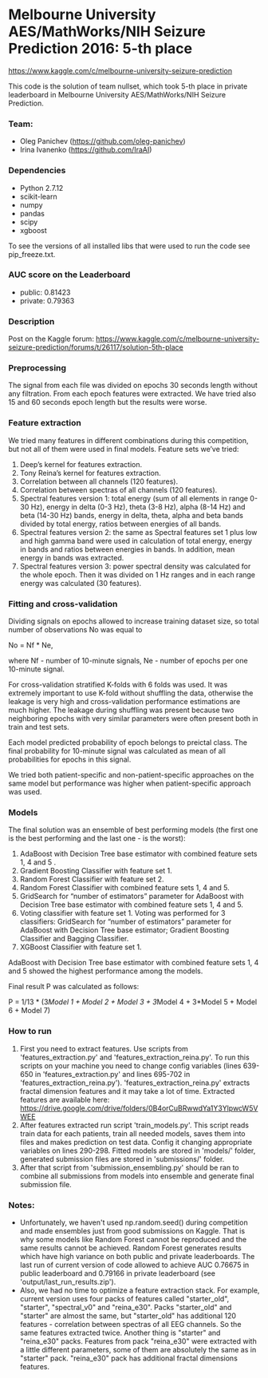 # Melbourne University AES/MathWorks/NIH Seizure Prediction 2016: 5-th place
https://www.kaggle.com/c/melbourne-university-seizure-prediction

This code is the solution of team nullset, which took 5-th place in private leaderboard in Melbourne University AES/MathWorks/NIH Seizure Prediction.

### Team:
  * Oleg Panichev (https://github.com/oleg-panichev)
  * Irina Ivanenko (https://github.com/IraAI)

### Dependencies
  * Python 2.7.12
  * scikit-learn
  * numpy
  * pandas
  * scipy
  * xgboost 

To see the versions of all installed libs that were used to run the code see pip_freeze.txt.

### AUC score on the Leaderboard

  * public: 0.81423
  * private: 0.79363

### Description
Post on the Kaggle forum:
https://www.kaggle.com/c/melbourne-university-seizure-prediction/forums/t/26117/solution-5th-place

### Preprocessing

The signal from each file was divided on epochs 30 seconds length without any filtration. From each epoch features were extracted. We have tried also 15 and 60 seconds epoch length but the results were worse.

### Feature extraction

We tried many features in different combinations during this competition, but not all of them were used in final models. Feature sets we’ve tried:

1. Deep’s kernel for features extraction.
2. Tony Reina’s kernel for features extraction.
3. Correlation between all channels (120 features).
4. Correlation between spectras of all channels (120 features).
5. Spectral features version 1: total energy (sum of all elements in range 0-30 Hz), energy in delta (0-3 Hz), theta (3-8 Hz), alpha (8-14 Hz) and beta (14-30 Hz) bands, energy in delta, theta, alpha and beta bands divided by total energy, ratios between energies of all bands.
6. Spectral features version 2: the same as Spectral features set 1 plus low and high gamma band were used in calculation of total energy, energy in bands and ratios between energies in bands. In addition, mean energy in bands was extracted.
7. Spectral features version 3: power spectral density was calculated for the whole epoch. Then it was divided on 1 Hz ranges and in each range energy was calculated (30 features).

### Fitting and cross-validation

Dividing signals on epochs allowed to increase training dataset size, so total number of observations No was equal to

No = Nf * Ne,

where Nf - number of 10-minute signals, Ne - number of epochs per one 10-minute signal.

For cross-validation stratified K-folds with 6 folds was used. It was extremely important to use K-fold without shuffling the data, otherwise the leakage is very high and cross-validation performance estimations are much higher. The leakage during shuffling was present because two neighboring epochs with very similar parameters were often present both in train and test sets.

Each model predicted probability of epoch belongs to preictal class. The final probability for 10-minute signal was calculated as mean of all probabilities for epochs in this signal.

We tried both patient-specific and non-patient-specific approaches on the same model but performance was higher when patient-specific approach was used.

### Models 

The final solution was an ensemble of best performing models (the first one is the best performing and the last one - is the worst):

1. AdaBoost with Decision Tree base estimator with combined feature sets 1, 4 and 5 .
2. Gradient Boosting Classifier with feature set 1.
3. Random Forest Classifier with feature set 2.
4. Random Forest Classifier with combined feature sets 1, 4 and 5.
5. GridSearch for “number of estimators” parameter for AdaBoost with Decision Tree base estimator with combined feature sets 1, 4 and 5.
6. Voting classifier with feature set 1. Voting was performed for 3 classifiers: GridSearch for “number of estimators” parameter for AdaBoost with Decision Tree base estimator; Gradient Boosting Classifier and Bagging Classifier.
7. XGBoost Classifier with feature set 1.

AdaBoost with Decision Tree base estimator with combined feature sets 1, 4 and 5 showed the highest performance among the models.

Final result P was calculated as follows:

P = 1/13 * (3*Model 1 + Model 2 + Model 3 + 3*Model 4 + 3*Model 5 + Model 6 + Model 7)

### How to run

1. First you need to extract features. Use scripts from 'features_extraction.py' and 'features_extraction_reina.py'. To run this scripts on your machine you need to change config variables (lines 639-650 in 'features_extraction.py' and lines 695-702 in 'features_extraction_reina.py'). 'features_extraction_reina.py' extracts fractal dimension features and it may take a lot of time. Extracted features are available here:
https://drive.google.com/drive/folders/0B4orCuBRwwdYa1Y3YlpwcW5VWEE
2. After features extracted run script 'train_models.py'. This script reads train data for each patients, train all needed models, saves them into files and makes prediction on test data. Config it changing appropriate variables on lines 290-298. Fitted models are stored in 'models/' folder, generated submission files are stored in 'submissions/' folder.
3. After that script from 'submission_ensembling.py' should be ran to combine all submissions from models into ensemble and generate final submission file.

### Notes:
  * Unfortunately, we haven't used np.random.seed() during competition and made ensembles just from good submissions on Kaggle. That is why some models like Random Forest cannot be reproduced and the same results cannot be achieved. Random Forest generates results which have high variance on both public and private leaderboards.
  The last run of current version of code allowed to achieve AUC 0.76675 in public leaderboard and 0.79166 in private leaderboard (see 'output/last_run_results.zip').
  * Also, we had no time to optimize a feature extraction stack. For example, current version uses four packs of features called "starter_old", "starter", "spectral_v0" and "reina_e30". Packs "starter_old" and "starter" are almost the same, but "starter_old" has additional 120 features - correlation between spectras of all EEG channels. So the same features extracted twice. Another thing is "starter" and "reina_e30" packs. Features from pack "reina_e30" were extracted with a little different parameters, some of them are absolutely the same as in "starter" pack. "reina_e30" pack has additional fractal dimensions features. 
